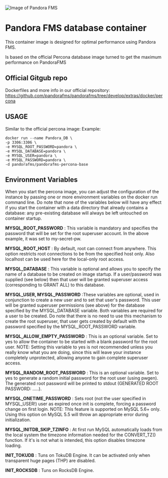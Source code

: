![Image of Pandora FMS](https://pandorafms.org/wp-content/uploads/2016/06/logo_pandora_community.png)

# Pandora FMS database container

This container image is designed for optimal performance using Pandora FMS.

Is based on the official Percona database image turned to  get the maximum performance on PandoraFMS

## Official Gitgub repo

Dockerfiles and more info in our official repository: https://github.com/pandorafms/pandorafms/tree/develop/extras/docker/percona

## USAGE

Similar to the official percona image: 
Example:
```
docker run --name Pandora_DB \
-p 3306:3306 \
-e MYSQL_ROOT_PASSWORD=pandora \
-e MYSQL_DATABASE=pandora \
-e MYSQL_USER=pandora \
-e MYSQL_PASSWORD=pandora \
-d pandorafms/pandorafms-percona-base
```

## Environment Variables
When you start the percona image, you can adjust the configuration of the instance by passing one or more environment variables on the docker run command line. Do note that none of the variables below will have any effect if you start the container with a data directory that already contains a database: any pre-existing database will always be left untouched on container startup.

__MYSQL_ROOT_PASSWORD__ : This variable is mandatory and specifies the password that will be set for the root superuser account. In the above example, it was set to my-secret-pw.

__MYSQL_ROOT_HOST__ : By default, root can connect from anywhere. This option restricts root connections to be from the specified host only. Also localhost can be used here for the local-only root access.

__MYSQL_DATABASE__ :
This variable is optional and allows you to specify the name of a database to be created on image startup. If a user/password was supplied (see below) then that user will be granted superuser access (corresponding to GRANT ALL) to this database.

__MYSQL_USER, MYSQL_PASSWORD__ :These variables are optional, used in conjunction to create a new user and to set that user's password. This user will be granted superuser permissions (see above) for the database specified by the MYSQL_DATABASE variable. Both variables are required for a user to be created.
Do note that there is no need to use this mechanism to create the root superuser, that user gets created by default with the password specified by the MYSQL_ROOT_PASSWORD variable.

__MYSQL_ALLOW_EMPTY_PASSWORD__ : This is an optional variable. Set to yes to allow the container to be started with a blank password for the root user. NOTE: Setting this variable to yes is not recommended unless you really know what you are doing, since this will leave your instance completely unprotected, allowing anyone to gain complete superuser access.

__MYSQL_RANDOM_ROOT_PASSWORD__ : This is an optional variable. Set to yes to generate a random initial password for the root user (using pwgen). The generated root password will be printed to stdout (GENERATED ROOT PASSWORD: .....).

__MYSQL_ONETIME_PASSWORD__ : Sets root (not the user specified in MYSQL_USER!) user as expired once init is complete, forcing a password change on first login. NOTE: This feature is supported on MySQL 5.6+ only. Using this option on MySQL 5.5 will throw an appropriate error during initialization.

__MYSQL_INITDB_SKIP_TZINFO__ : At first run MySQL automatically loads from the local system the timezone information needed for the CONVERT_TZ() function. If it's is not what is intended, this option disables timezone loading.

__INIT_TOKUDB__ : Tuns on TokuDB Engine. It can be activated only when transparent huge pages (THP) are disabled.

__INIT_ROCKSDB__ : Tuns on RocksDB Engine.